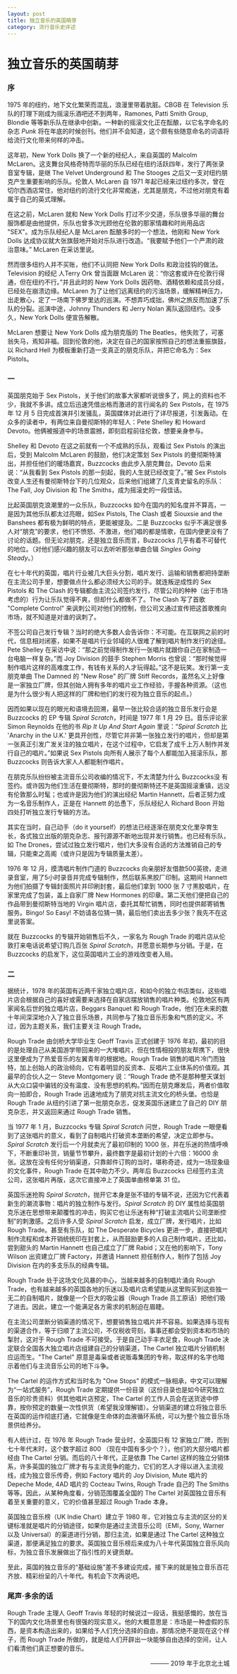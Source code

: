 ```yaml
---
layout: post
title: 独立音乐的英国萌芽
category: 流行音乐史评述
---
```


# 独立音乐的英国萌芽

### 序

1975 年的纽约，地下文化繁荣而混乱，浪漫里带着肮脏。CBGB 在 Television 乐队的打理下刚成为摇滚乐酒吧还不到两年，Ramones, Patti Smith Group, Blondie 等等新乐队在继承中创新。一种新的摇滚文化正在酝酿，以它名字命名的杂志 <i>Punk</i> 将在年底的时候创刊。他们并不会知道，这个颇有些随意命名的词语将给流行文化带来何样的冲击。

这年初，New York Dolls 换了一个新的经纪人，来自英国的 Malcolm McLaren。这支舞台风格奇特而华丽的乐队已经在纽约活跃四年，发行了两张录音室专辑，是继 The Velvet Underground 和 The Stooges 之后又一支对纽约朋克产生重要影响的乐队。伦敦人 McLaren 自 1971 年起已经来过纽约多次，曾在切尔西酒店常住，他对纽约的流行文化非常痴迷，尤其是朋克，不过他对朋克有着属于自己的英式理解。

在这之前，McLaren 就和 New York Dolls 打过不少交道，乐队很多华丽的舞台服饰都是由他提供，乐队也曾多次光顾他在伦敦的那家情趣和时尚用品店 "SEX"。成为乐队经纪人是 McLaren 酝酿多时的一个想法，他刚和 New York Dolls 达成协议就大张旗鼓地开始对乐队进行改造。“我要赋予他们一个严肃的政治意味。” McLaren 在采访里说。

然而很多纽约人并不买账，他们不认同把 New York Dolls 和政治挂钩的做法。Television 的经纪 人Terry Ork 曾当面跟 McLaren 说：“你这套或许在伦敦行得通，但在纽约不行。”并且此时的 New York Dolls 因药物、酒精依赖和成员分歧，已经处在崩溃边缘。McLaren 为了让他们远离纽约的污浊场景，缓解精神压力，出走散心，定了一场南下佛罗里达的巡演。不想弄巧成拙，佛州之旅反而加速了乐队的分裂。巡演中途，Johnny Thunders 和 Jerry Nolan 离队返回纽约。没多久，New York Dolls 便宣告解散。

McLaren 想要让 New York Dolls 成为朋克版的 The Beatles，他失败了，可塞翁失马，焉知非福。回到伦敦的他，决定在自己的国家按照自己的想法重振旗鼓，以 Richard Hell 为模板重新打造一支真正的朋克乐队，并把它命名为：Sex Pistols。

### 一

英国朋克始于 Sex Pistols，关于他们的故事大家都听说很多了，网上的资料也不少，我就不多讲。成立后迅速凭借出格而激进的言行闻名的 Sex Pistols，在 1975 年 12 月 5 日完成首演并引发骚乱，英国媒体对此进行了详尽报道，引发轰动。在众多的读者中，有两位来自曼彻斯特的年轻人：Pete Shelley 和 Howard Devoto。他俩被报道中的场景震撼，即刻启程前往伦敦，想要亲身参与。

Shelley 和 Devoto 在这之前就有一个不成熟的乐队，观看过 Sex Pistols 的演出后，受到 Malcolm McLaren 的鼓励，他们决定策划 Sex Pistols 的曼彻斯特演出，并担任他们的暖场嘉宾，Buzzcocks 由此步入朋克舞台。Devoto 后来说：“从我看到 Sex Pistols 的那一刻起，我的人生就已经改变了。”被 Sex Pistols 改变人生还有曼彻斯特台下的几位观众，后来他们组建了几支青史留名的乐队：The Fall, Joy Division 和 The Smiths，成为摇滚史的一段佳话。

比起英国朋克浪潮里的一众乐队，Buzzcocks 如今在国内的知名度并不算高，一是因为其他乐队都太过亮眼，如Sex Pistols, The Clash 或者 Siouxsie and the Banshees 都有极为鲜明的特点，更能被提及。二是 Buzzcocks 似乎不满足很多人对“朋克”的要求，他们不愤怒、不激进，他们唱的都是情歌，在国内便更没有了讨论的话题。但无论对朋克，还是独立音乐而言，Buzzcocks 几乎有着不可替代的地位。<span class="zhushi">（对他们感兴趣的朋友可以去听听那张单曲合辑 <i>Singles Going Steady</i>。）</span>

在七十年代的英国，唱片行业被几大巨头分割，唱片发行、运输和销售都把持垄断在主流公司手里，想要做点什么都必须经大公司的手。就连叛逆成性的 Sex Pistols 和 The Clash 的专辑都由主流公司签约发行，尽管公司的种种<span class="zhushi">（出于市场考虑的）</span>行为让乐队觉得不爽，但却什么都做不了。The Clash 写了首歌 "Complete Control" 来讽刺公司对他们的控制，但公司又通过宣传把这首歌推向市场，就不知道是对谁的讽刺了。

不签公司自己发行专辑？当时的绝大多数人会告诉你：不可能。在互联网之前的时代，信息相对闭塞，如果不是唱片行业邻域的人很难了解到唱片制作发行的途径。Pete Shelley 在采访中说：“那之前觉得制作发行一张唱片就跟你自己在家制造一台电脑一样复杂。”而 Joy Division 的鼓手 Stephen Morris 也曾说：“那时候觉得制作唱片这样的高难度工作，有钱有关系的人才玩得起。”这不是玩笑。发行第一支朋克单曲 The Damned 的 "New Rose" 的厂牌 Stiff Records，虽然名义上好像是一家独立厂牌，但其创始人拥有多年的唱片业工作经验，手握各种资源。<span class="zhushi">（这也是为什么很少有人把这样的厂牌和他们的发行视为独立音乐的起点。）</span>

因而如果以现在的眼光和语境去回溯，最早一张比较合适的独立音乐发行会是 Buzzcocks 的 EP 专辑 <i>Spiral Scratch</i>，时间是 1977 年 1 月 29 日。音乐评论家 Simon Reynolds 在他的书 <i>Rip It Up And Start Again</i> 里说：“<i>Spiral Scratch</i> 比 'Anarchy in the U.K.' 更具开创性，尽管它并非第一张独立发行的唱片，但却是第一张真正引发广发关注的独立唱片，在这个过程中，它启发了成千上万人制作并发行自己的唱片。”如果说 Sex Pistols 向所有人展示了每个人都能加入摇滚乐队，那 Buzzcocks 则告诉大家人人都能制作唱片。

在朋克乐队纷纷被主流音乐公司收编的情况下，不太清楚为什么 Buzzcocks没 有签约。或许因为他们生活在曼彻斯特，那时的曼彻斯特还不是英国摇滚重镇，远没有伦敦那么时髦；也或许是因为他们的演出经纪 Martin Hannett，后者正努力成为一名音乐制作人，正是在 Hannett 的怂恿下，乐队经纪人 Richard Boon 开始四处打听独立发行专辑的方法。

其实在当时，自己动手<span class="zhushi">（do it yourself）</span>的想法已经逐渐在朋克文化里孕育生长，各式独立出版的朋克杂志、报刊源源不断地出现并发行销售。也已经有乐队，如 The Drones，尝试过独立发行唱片，他们大多没有合适的方法推销自己的专辑，只能束之高阁<span class="zhushi">（或许只是因为专辑质量太差）</span>。

1976 年 12 月，摸清唱片制作门道的 Buzzcocks 向亲朋好友借款500英镑，走进录音室，用了5小时录音并完成专辑制作，然后联系黑胶厂印制。这期间 Hannett 为他们拍摄了专辑封面照片并印刷封套，最后他们拿到 1000 张 7 寸黑胶唱片，在家里完成了包装，盖上自家厂牌 New Hormones 的印章。第二天他们便把自己的作品带到曼彻斯特当地的 Virgin 唱片店，委托其帮忙销售，同时也提供邮寄销售服务。Bingo! So Easy! 不妨请各位猜一猜，最后他们卖出去多少张？我先不在这里说答案。

就在 Buzzcocks 的专辑开始销售后不久，一家名为 Rough Trade 的唱片店从伦敦打来电话说希望订购几百张 <i>Spiral Scratch</i>，并愿意长期参与分销。于是，在 Buzzcocks 的启发下，这位英国唱片工业的游戏改变者入局。

### 二

据统计，1978 年的英国有近两千家独立唱片店，和如今的独立书店类似，这些唱片店会根据自己的喜好或需要来选择在自家店摆放销售的唱片种类。伦敦地区有两家闻名后世的独立唱片店，Beggars Banquet 和 Rough Trade，他们在未来的数十年间深深地介入了独立音乐场景，共同参与了独立音乐形象和气质的定义。不过，因为主题关系，我们主要关注 Rough Trade。

Rough Trade 由剑桥大学毕业生 Geoff Travis 正式创建于 1976 年初，最初的目的是处理自己从美国游学带回来的一大堆唱片，但在性情相投的朋友帮携下，很快这里便成为了热爱音乐的左翼青年的根据地。Rough Trade 销售的唱片冷门而独特，加上创始人的政治倾向，它有着明显的反资本、反唱片工业体系的价值观。其最早的合伙人之一 Steve Montgomery 说：“Rough Trade 绝不是那种整天谋划从大众口袋中骗钱的没有温度、没有思想的机构。”因而在朋克爆发后，两者价值取向一拍即合，Rough Trade 迅速地成为了朋克对抗主流文化的桥头堡。也恰是 Rough Trade 从纽约引进了第一批朋克杂志，促发英国乐迷建立了自己的 DIY 朋克杂志，并又返回来通过 Rough Trade 销售。

当 1977 年 1 月，Buzzcocks 专辑 <i>Spiral Scratch</i> 问世，Rough Trade 一眼便看到了这张唱片的意义，看到了自制唱片打破资本垄断的希望，决定立即参与。<i>Spiral Scratch</i> 发行后一个月就卖光了最初印制的 1000 张，并在乐迷的热情呼唤下，不断重印补货，销量节节攀升，最终数字是最初计划的十六倍：16000 余张。这放在没有任何分销渠道，只靠邮件订购的当时，堪称奇迹，成为一场现象级的文化事件，Rough Trade 在其中助力不少。两年后 Buzzcocks 已经签约主流公司，这张唱片再版，这次它直接冲上了英国单曲榜单第 31 位。

英国乐迷抢购 <i>Spiral Scratch</i>，抛开它本身是张不错的专辑不说，还因为它代表着新生的潮流事物：唱片的独立制作与发行。<i>Spiral Scratch</i> 的 DIY 属性给英国朋克乐迷在思想带来颠覆性的冲击，购买它也让乐迷有种“打破主流唱片公司垄断控制”的刺激感。之后许多人受 <i>Spiral Scratch</i> 启发，成立厂牌，发行唱片，比如 Rough Trade。甚至有乐队，如 The Desperate Bicycles 更进一步，直接把唱片制作流程和成本开销统统印在封套上，从而鼓励更多的人自己制作唱片。还比如，尝到甜头的 Martin Hannett 也自己成立了厂牌 Rabid；又在他的影响下，Tony Wilson 出资建立厂牌 Factory，并邀请 Hannett 担任制作人，制作了包括 Joy Division 在内的多支乐队的经典专辑。

Rough Trade 处于这场文化风暴的中心，当越来越多的自制唱片涌向 Rough Trade，也有越来越多的英国各地的乐迷以及唱片店希望能从这里购买到这些独一无二的自制唱片，就像是一个巨大的吸尘器<span class="zhushi">（Rough Trade 员工原话）</span>把他们吸了进去。因此，建立一个能满足各方需求的机制迫在眉睫。

在主流公司垄断分销渠道的情况下，想要销售独立唱片并不容易。如果选择与现有的渠道合作，等于归顺了主流公司，不仅税收苛刻，事事还都会受到资本和市场的掣肘，这对于 Rough Trade 不可接受。于是自己动手丰衣足食，Rough Trade 决定联合全国各大独立唱片店组建自己的分销渠道，The Cartel 独立唱片分销机制应运而生。"The Cartel" 原意是毒枭或者说贩毒集团的专称，取这样的名字也暗示着他们与主流音乐公司的地下斗争。

The Cartel 的运作方式和当时名为 "One Stops" 的模式一脉相承，中文可以理解为“一站式服务”，Rough Trade 定期提供一份目录<span class="zhushi">（这份目录也是如今研究独立音乐的珍贵资料）</span>供其他唱片店预定，The Cartel 的工作人员会在送货途中停靠，按你预定的数量一次性供货<span class="zhushi">（希望我没理解错）</span>。分销渠道的建立将独立音乐在英国的运作彻底打通，它就像是生命体的血液循环系统，可以为整个独立音乐场景供给养分。

有人统计过，在 1976 年 Rough Trade 营业时，全英国只有 12 家独立厂牌，而到七十年代末时，这个数字超过 800 <span class="zhushi">（现在中国有多少个？）</span>，他们的大部分唱片都经由 The Cartel 分销。而后的八十年代，正是依靠 The Cartel 这样的独立分销体系，许多英国的独立厂牌才有与主流竞争的能力，它们的艺人才得以进入主流视线，成为独立音乐传奇，例如 Factory 唱片的 Joy Division, Mute 唱片的 Depeche Mode, 4AD 唱片的 Cocteau Twins, Rough Trade 自己的 The Smiths 等等。因此，从某种角度看，分销范围覆盖全国的 The Cartel 对英国独立音乐有着至关重要的意义，它的价值甚至超过 Rough Trade 本身。

英国独立音乐榜<span class="zhushi">（UK Indie Chart）</span>建立于 1980 年，它对独立与主流的区分的关键标准就是唱片的分销途径，如果你是通过主流音乐公司<span class="zhushi">（EMI，Sony, Warner 以及 Universal）</span>的渠道进行分销，那归主流，如果是通过 The Cartel 这种独立渠道，那便满足独立的要求。英国独立音乐榜后来成为八十年代英国独立音乐风向标，为独立音乐发展做出了指引性的关键贡献。

至此，英国的独立音乐的“基础设施”差不多建设完成，接下来的就是独立音乐百花齐放、精彩纷呈的八十年代。有机会下次再说吧。

### 尾声·多余的话

Rough Trade 主理人 Geoff Travis 年轻的时候说过一段话，我挺感慨的，放在当下的国内文化场景里也有很强的现实意义。他的大概意思是：市场是一种虚假的东西，是资本构造出来的，如果给予人们充分选择的自由，那情况绝不是现在这个样子，而 Rough Trade 所做的，就是给人们开辟出一块能够自由选择的空间，让人们看清他们真正想要的音乐。

<p align="right">——— 2019 年于北京北土城</p>
